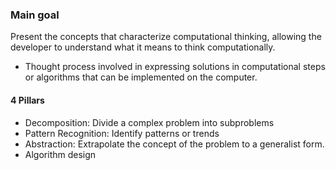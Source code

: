 ### Main goal

Present the concepts that characterize computational thinking, allowing the developer to understand what it means to think computationally.

- Thought process involved in expressing solutions in computational steps or algorithms that can be implemented on the computer.

#### 4 Pillars

- Decomposition: Divide a complex problem into subproblems
- Pattern Recognition: Identify patterns or trends
- Abstraction: Extrapolate the concept of the problem to a generalist form.
- Algorithm design

